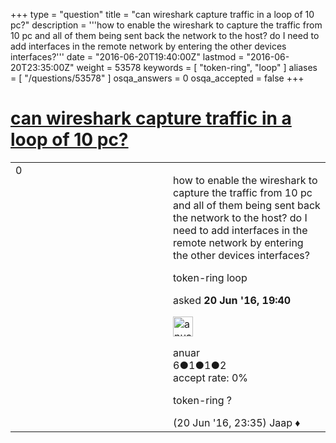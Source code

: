+++
type = "question"
title = "can wireshark capture traffic in a loop of 10 pc?"
description = '''how to enable the wireshark to capture the traffic from 10 pc and all of them being sent back the network to the host? do I need to add interfaces in the remote network by entering the other devices interfaces?'''
date = "2016-06-20T19:40:00Z"
lastmod = "2016-06-20T23:35:00Z"
weight = 53578
keywords = [ "token-ring", "loop" ]
aliases = [ "/questions/53578" ]
osqa_answers = 0
osqa_accepted = false
+++

<div class="headNormal">

# [can wireshark capture traffic in a loop of 10 pc?](/questions/53578/can-wireshark-capture-traffic-in-a-loop-of-10-pc)

</div>

<div id="main-body">

<div id="askform">

<table id="question-table" style="width:100%;"><colgroup><col style="width: 50%" /><col style="width: 50%" /></colgroup><tbody><tr class="odd"><td style="width: 30px; vertical-align: top"><div class="vote-buttons"><span id="post-53578-upvote" class="ajax-command post-vote up" rel="nofollow" title="I like this post (click again to cancel)"> </span><div id="post-53578-score" class="post-score" title="current number of votes">0</div><span id="post-53578-downvote" class="ajax-command post-vote down" rel="nofollow" title="I dont like this post (click again to cancel)"> </span> <span id="favorite-mark" class="ajax-command favorite-mark" rel="nofollow" title="mark/unmark this question as favorite (click again to cancel)"> </span><div id="favorite-count" class="favorite-count"></div></div></td><td><div id="item-right"><div class="question-body"><p>how to enable the wireshark to capture the traffic from 10 pc and all of them being sent back the network to the host? do I need to add interfaces in the remote network by entering the other devices interfaces?</p></div><div id="question-tags" class="tags-container tags"><span class="post-tag tag-link-token-ring" rel="tag" title="see questions tagged &#39;token-ring&#39;">token-ring</span> <span class="post-tag tag-link-loop" rel="tag" title="see questions tagged &#39;loop&#39;">loop</span></div><div id="question-controls" class="post-controls"></div><div class="post-update-info-container"><div class="post-update-info post-update-info-user"><p>asked <strong>20 Jun '16, 19:40</strong></p><img src="https://secure.gravatar.com/avatar/0f027e8694583c69b34592a1f3328ab6?s=32&amp;d=identicon&amp;r=g" class="gravatar" width="32" height="32" alt="anuar&#39;s gravatar image" /><p><span>anuar</span><br />
<span class="score" title="6 reputation points">6</span><span title="1 badges"><span class="badge1">●</span><span class="badgecount">1</span></span><span title="1 badges"><span class="silver">●</span><span class="badgecount">1</span></span><span title="2 badges"><span class="bronze">●</span><span class="badgecount">2</span></span><br />
<span class="accept_rate" title="Rate of the user&#39;s accepted answers">accept rate:</span> <span title="anuar has no accepted answers">0%</span></p></div></div><div id="comments-container-53578" class="comments-container"><span id="53579"></span><div id="comment-53579" class="comment"><div id="post-53579-score" class="comment-score"></div><div class="comment-text"><p>token-ring ?</p></div><div id="comment-53579-info" class="comment-info"><span class="comment-age">(20 Jun '16, 23:35)</span> <span class="comment-user userinfo">Jaap ♦</span></div></div></div><div id="comment-tools-53578" class="comment-tools"></div><div class="clear"></div><div id="comment-53578-form-container" class="comment-form-container"></div><div class="clear"></div></div></td></tr></tbody></table>

</div>

</div>

